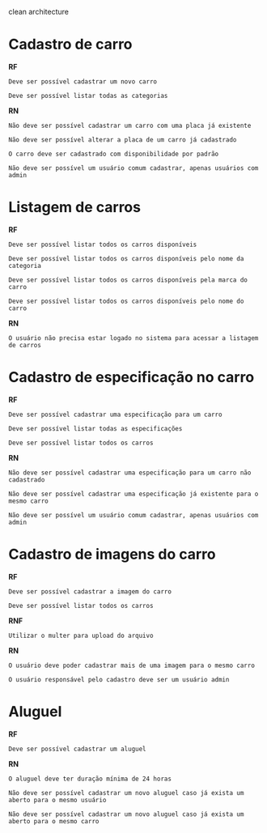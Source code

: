 clean architecture
# Cadastro de carro
**RF**

    Deve ser possível cadastrar um novo carro

    Deve ser possível listar todas as categorias

**RN**

    Não deve ser possível cadastrar um carro com uma placa já existente
    
    Não deve ser possível alterar a placa de um carro já cadastrado
    
    O carro deve ser cadastrado com disponibilidade por padrão
    
    Não deve ser possível um usuário comum cadastrar, apenas usuários com admin
# Listagem de carros
**RF**

    Deve ser possível listar todos os carros disponíveis 

    Deve ser possível listar todos os carros disponíveis pelo nome da categoria

    Deve ser possível listar todos os carros disponíveis pela marca do carro

    Deve ser possível listar todos os carros disponíveis pelo nome do carro

**RN**

    O usuário não precisa estar logado no sistema para acessar a listagem de carros

# Cadastro de especificação no carro

**RF**

    Deve ser possível cadastrar uma especificação para um carro
    
    Deve ser possível listar todas as especificações 

    Deve ser possível listar todos os carros
**RN**

    Não deve ser possível cadastrar uma especificação para um carro não cadastrado

    Não deve ser possível cadastrar uma especificação já existente para o mesmo carro

    Não deve ser possível um usuário comum cadastrar, apenas usuários com admin

# Cadastro de imagens do carro

**RF**

    Deve ser possível cadastrar a imagem do carro

    Deve ser possível listar todos os carros

**RNF**

    Utilizar o multer para upload do arquivo

**RN**

    O usuário deve poder cadastrar mais de uma imagem para o mesmo carro

    O usuário responsável pelo cadastro deve ser um usuário admin

# Aluguel

**RF**

    Deve ser possível cadastrar um aluguel 

**RN**

    O aluguel deve ter duração mínima de 24 horas

    Não deve ser possível cadastrar um novo aluguel caso já exista um aberto para o mesmo usuário
    
    Não deve ser possível cadastrar um novo aluguel caso já exista um aberto para o mesmo carro
